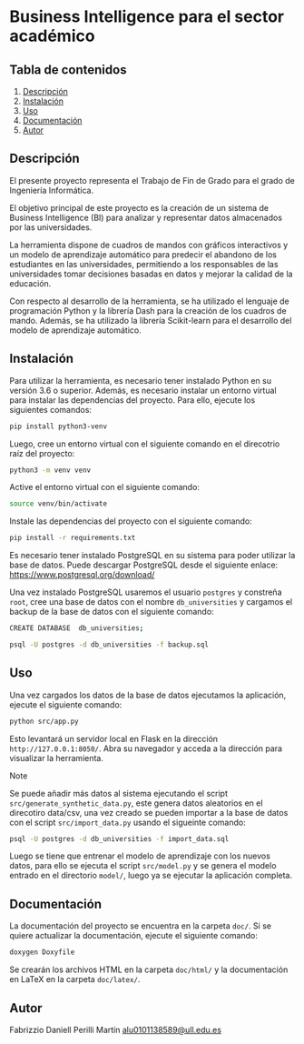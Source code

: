 # Business Intelligence para el sector académico

## Tabla de contenidos
1. [Descripción](#Descripción)
2. [Instalación](#Instalación)
3. [Uso](#Uso)
4. [Documentación](#Documentación)
5. [Autor](#Autor)


## Descripción
El presente proyecto representa el Trabajo de Fin de Grado para el grado de Ingeniería Informática. 

El objetivo principal de este proyecto es la creación de un sistema de Business Intelligence (BI) para analizar y representar datos almacenados por las universidades. 

La herramienta dispone de cuadros de mandos con gráficos interactivos y un modelo de aprendizaje automático para predecir el abandono de los estudiantes en las universidades, permitiendo a los responsables de las universidades tomar decisiones basadas en datos y mejorar la calidad de la educación.

Con respecto al desarrollo de la herramienta, se ha utilizado el lenguaje de programación Python y la librería Dash para la creación de los cuadros de mando. Además, se ha utilizado la librería Scikit-learn para el desarrollo del modelo de aprendizaje automático.

## Instalación
Para utilizar la herramienta, es necesario tener instalado Python en su versión 3.6 o superior. Además, es necesario instalar un entorno virtual para instalar las dependencias del proyecto. Para ello, ejecute los siguientes comandos:

```bash
pip install python3-venv
```

Luego, cree un entorno virtual con el siguiente comando en el direcotrio raíz del proyecto:

```bash
python3 -m venv venv
```

Active el entorno virtual con el siguiente comando:

```bash
source venv/bin/activate
```

Instale las dependencias del proyecto con el siguiente comando:

```bash
pip install -r requirements.txt
```
Es necesario tener instalado PostgreSQL en su sistema para poder utilizar la base de datos. Puede descargar PostgreSQL desde el siguiente enlace: https://www.postgresql.org/download/

Una vez instalado PostgreSQL usaremos el usuario ``postgres`` y constreña ``root``, cree una base de datos con el nombre ``db_universities`` y cargamos el backup de la base de datos con el siguiente comando:
  
  ```bash
  CREATE DATABASE  db_universities;
  ```

  ```bash
  psql -U postgres -d db_universities -f backup.sql
  ```

## Uso
Una vez cargados los datos de la base de datos ejecutamos la aplicación, ejecute el siguiente comando:

```bash
python src/app.py
```

Esto levantará un servidor local en Flask en la dirección `http://127.0.0.1:8050/`. Abra su navegador y acceda a la dirección para visualizar la herramienta.


> [!NOTE]
> Se puede añadir más datos al sistema ejecutando el script `src/generate_synthetic_data.py`, este genera datos aleatorios en el direcotiro data/csv, una vez creado se pueden importar a la base de datos con el script `src/import_data.py` usando el sigueinte comando:
> ```bash
> psql -U postgres -d db_universities -f import_data.sql
> ```
> Luego se tiene que entrenar el modelo de aprendizaje con los nuevos datos, para ello se ejecuta el script `src/model.py` y se genera el 
> modelo entrado en el directorio `model/`, luego ya se ejecutar la aplicación completa.


## Documentación

La documentación del proyecto se encuentra en la carpeta `doc/`. Si se quiere actualizar la documentación, ejecute el siguiente comando:

```bash
doxygen Doxyfile
```
Se crearán los archivos HTML en la carpeta `doc/html/` y la documentación en LaTeX en la carpeta `doc/latex/`.

## Autor

Fabrizzio Daniell Perilli Martín 
alu0101138589@ull.edu.es










